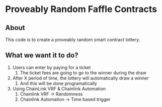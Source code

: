 # Proveably Random Faffle Contracts

## About

This code is to create a proveably random smart contract lottery.

## What we want it to do?

1. Users can enter by paying for a ticket
    1. The ticket fees are going to go to the winner during the draw
2. After X period of time, the lottery will automatically draw a winner
    1. And this will be done programatically
3. Using ChainLink VRF & Chainlink Automation
    1. Chainlink VRF -> Randomness
    2. Chainlink Automation -> Time based trigger